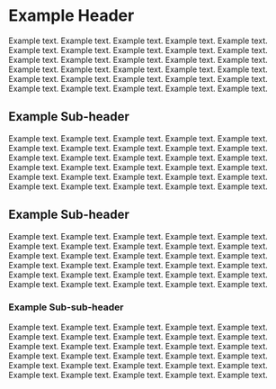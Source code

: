 # Example Header

Example text. Example text. Example text. Example text. Example text. Example text. Example text. Example text. Example text. Example text. Example text. Example text. Example text. Example text. Example text. Example text. Example text. Example text. Example text. Example text. Example text. Example text. Example text. Example text. Example text. Example text. Example text. Example text. Example text. Example text. 

## Example Sub-header

Example text. Example text. Example text. Example text. Example text. Example text. Example text. Example text. Example text. Example text. Example text. Example text. Example text. Example text. Example text. Example text. Example text. Example text. Example text. Example text. Example text. Example text. Example text. Example text. Example text. Example text. Example text. Example text. Example text. Example text. 

## Example Sub-header

Example text. Example text. Example text. Example text. Example text. Example text. Example text. Example text. Example text. Example text. Example text. Example text. Example text. Example text. Example text. Example text. Example text. Example text. Example text. Example text. Example text. Example text. Example text. Example text. Example text. Example text. Example text. Example text. Example text. Example text. 

### Example Sub-sub-header

Example text. Example text. Example text. Example text. Example text. Example text. Example text. Example text. Example text. Example text. Example text. Example text. Example text. Example text. Example text. Example text. Example text. Example text. Example text. Example text. Example text. Example text. Example text. Example text. Example text. Example text. Example text. Example text. Example text. Example text. 

